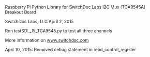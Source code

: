 
Raspberry Pi Python Library for SwitchDoc Labs I2C Mux (TCA9545A) Breakout Board 

SwitchDoc Labs, LLC  April 2, 2015

Run testSDL_Pi_TCA9545.py to test all three channels

More Information on www.switchdoc.com

April 10, 2015:  Removed debug statement in read_control_register

